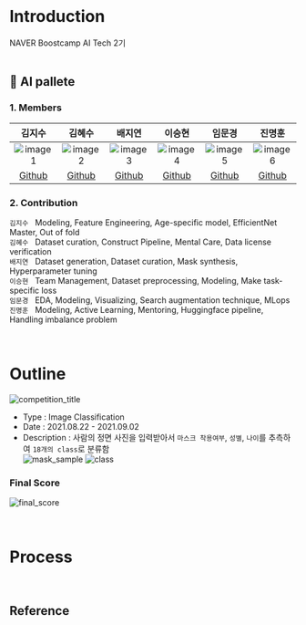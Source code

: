 <br/>

# Introduction  
NAVER Boostcamp AI Tech 2기  
<br/>

## 🎨 AI pallete  
### 1. Members  
   
김지수|김혜수|배지연|이승현|임문경|진명훈 
:-:|:-:|:-:|:-:|:-:|:-:
![image1][image1]|![image2][image2]|![image3][image3]|![image4][image4]|![image5][image5]|![image6][image6]
[Github](https://github.com/memesoo99)|[Github](https://github.com/vgptnv)|[Github](https://github.com/jiiyeon)|[Github](https://github.com/lsh3163)|[Github](https://github.com/larcane97)|[Github](https://github.com/jinmang2)

### 2. Contribution  
`김지수` &nbsp; Modeling, Feature Engineering, Age-specific model, EfficientNet Master, Out of fold  
`김혜수` &nbsp; Dataset curation, Construct Pipeline, Mental Care, Data license verification  
`배지연` &nbsp; Dataset generation, Dataset curation, Mask synthesis, Hyperparameter tuning  
`이승현` &nbsp; Team Management, Dataset preprocessing, Modeling, Make task-specific loss  
`임문경` &nbsp; EDA, Modeling, Visualizing, Search augmentation technique, MLops  
`진명훈` &nbsp; Modeling, Active Learning, Mentoring, Huggingface pipeline, Handling imbalance problem  

[image1]: ../_img/김지수.jpeg
[image2]: ../_img/김혜수.png
[image3]: ../_img/배지연.jpeg
[image4]: ../_img/이승현.png
[image5]: ../_img/임문경.png
[image6]: ../_img/진명훈.jpeg 
  
<br/>
  
# Outline  
![competition_title](../_img/competition_title.png)

- Type : Image Classification
- Date : 2021.08.22 - 2021.09.02
- Description : 사람의 정면 사진을 입력받아서 `마스크 착용여부`, `성별`, `나이`를 추측하여 `18개의 class`로 분류함  
![mask_sample][mask_sample] ![class][class]

[mask_sample]: ../_img/mask_sample.png
[class]: ../_img/class.png

### Final Score  
![final_score](../_img/final_score.png)

<br/>

# Process

<br/>

## Reference

